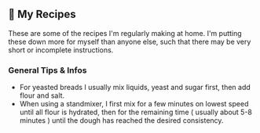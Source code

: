 ## 🍕 My Recipes

These are some of the recipes I'm regularly making at home.
I'm putting these down more for myself than anyone else, such that there may be very
short or incomplete instructions.

### General Tips & Infos

* For yeasted breads I usually mix liquids, yeast and sugar first, then add flour and
salt.
* When using a standmixer, I first mix for a few minutes on lowest speed until all flour
is hydrated, then for the remaining time ( usually about 5-8 minutes ) until the dough
has reached the desired consistency.
